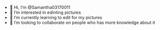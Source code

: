 - 👋 Hi, I’m @Samantha03170011
- 👀 I’m interested in edinting pictures
- 🌱 I’m currently learning to edit for my pictures
- 💞️ I’m looking to collaborate on people who has more knowledge about it

<!---
Samantha03170011/Samantha03170011 is a ✨ special ✨ repository because its `README.md` (this file) appears on your GitHub profile.
You can click the Preview link to take a look at your changes.
--->
